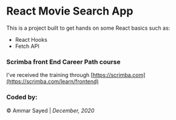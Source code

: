
# React Movie Search App

This is a project built to get hands on some React basics such as: 

* React Hooks
* Fetch API



### Scrimba front End Career Path course 
I've received the training through [https://scrimba.com](https://scrimba.com/learn/frontend)

### Coded by:
&copy; Ammar Sayed | <em>December, 2020</em>